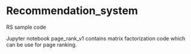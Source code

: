 # Recommendation_system
RS sample code

Jupyter notebook page_rank_v1 contains matrix factorization code which can be use for page ranking.
